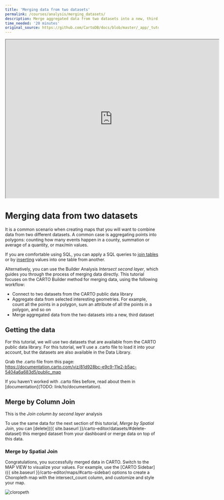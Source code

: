```yaml
---
title: 'Merging data from two datasets'
permalink: /courses/analysis/merging_datasets/
description: Merge aggregated data from two datasets into a new, third dataset.
time_needed: '20 minutes'
original_source: https://github.com/CartoDB/docs/blob/master/_app/_tutorials/merging_data.md
---
```


<iframe src="https://documentation.cartodb.com/viz/81d928bc-e9c9-11e2-b5ac-5404a6a683d5/embed_map" width=700 height=520></iframe>

# Merging data from two datasets

It is a common scenario when creating maps that you will want to combine data from two different datasets. A common case is aggregating points into polygons: counting how many events happen in a county, summation or average of a quantity, or max/min values.

If you are comfortable using SQL, you can apply a SQL queries to [join tables](https://carto.com/academy/courses/sql-postgis/joining-data/) or by [inserting](http://www.postgresql.org/docs/9.5/static/sql-insert.html) values into one table from another.

Alternatively, you can use the Builder Analysis _Intersect second layer_, which guides you through the process of merging data directly. This tutorial focuses on the CARTO Builder method for merging data, using the following workflow:

* Connect to two datasets from the CARTO public data library
* Aggregate data from selected interesting geometries. For example, count all the points in a polygon, sum an attribute of all the points in a polygon, and so on
* Merge aggregated data from the two datasets into a new, third dataset

## Getting the data

For this tutorial, we will use two datasets that are available from the CARTO public data library. For this tutorial, we'll use a .carto file to load it into your account, but the datasets are also available in the Data Library.

Grab the .carto file from this page: https://documentation.carto.com/viz/81d928bc-e9c9-11e2-b5ac-5404a6a683d5/public_map

If you haven't worked with .carto files before, read about them in [documentation](TODO: link/to/documentation).

## Merge by Column Join

This is the _Join column by second layer_ analysis

<!-- include text from here? carto-editor/column_join.md -->

To use the same data for the next section of this tutorial, _Merge by Spatial Join_, you can [delete]({{ site.baseurl }}/carto-editor/datasets/#delete-dataset) this merged dataset from your dashboard or merge data on top of this data.

### Merge by Spatial Join

<!-- include text from here? carto-editor/spatial_join.md -->

Congratulations, you successfully merged data in CARTO. Switch to the MAP VIEW to visualize your values. For example, use the [CARTO Sidebar]({{ site.baseurl }}/carto-editor/maps/#carto-sidebar) options to create a Choropleth map with the intersect_count column, and customize and style your map.

<span class="wrap-border"><img src="{{ site.baseurl }}/img/analysis/merging_data/img2.png" alt="cloropeth" /></span>
